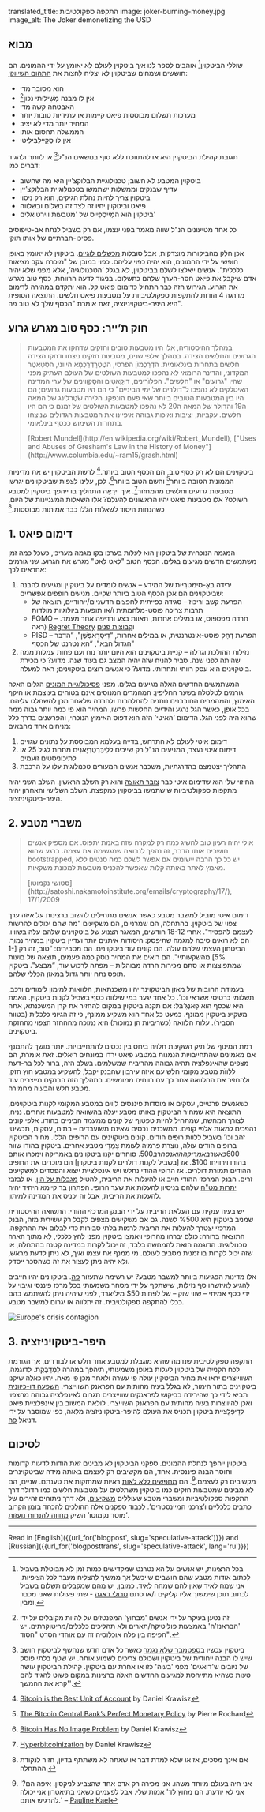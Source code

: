 translated_title: התקפה ספקולטיבית
image: joker-burning-money.jpg
image_alt: The Joker demonetizing the USD

## מבוא

שוללי הביטקוין[^1] אוהבים לספר לנו איך ביטקוין לעולם לא יאומץ על ידי ההמונים. הם חוששים ושמחים שביטקוין לא יצליח לחצות את [התהום השיווקי](https://he.wikipedia.org/wiki/%D7%94%D7%AA%D7%94%D7%95%D7%9D_%D7%94%D7%A9%D7%99%D7%95%D7%95%D7%A7%D7%99):


*  הוא מסובך מדי
*  אין לו מבנה מְשִׁילוּתי נכון[^2]
*  האבטחה קשה מדי
*  מערכות תשלום מבוססות פיאט קיימות או עתידיות טובות יותר
*  המחיר יותר מדי לא יציב
*  הממשלה תחסום אותו
*  אין לו סְקֵיילַבִּילִיטִי

תגובת קהילת הביטקוין היא או להתווכח ללא סוף בנושאים הנ"ל[^3] או לוותר ולהגיד דברים כמו:

*  ביטקוין המטבע לא חשוב; טכנולוגיית הבלוקצ’יין היא מה שחשוב
*  עדיף שבנקים וממשלות ישתמשו בטכנולוגיית הבלוקצ’יין
*  ביטקוין צריך להיות נחלת הגיקים, הוא רק ניסוי
*  פיאט וביטקוין יחיו זה לצד זה בשלום ובשלווה
*  ביטקוין הוא המַייסְפֵּייס של 'מטבעות ווירטואלים'

כל אחד מטיעונים הנ"ל שווה מאמר בפני עצמו, אם רק בשביל לנתח אב-טיפוסים פסיכו-חברתיים של אותו תוקי.

אכן חלק מהביקורות מוצדקות, אבל סובלות [מכשלים לוגיים](https://he.wikipedia.org/wiki/%D7%9B%D7%A9%D7%9C_%D7%9C%D7%95%D7%92%D7%99). ביטקוין לא יאומץ באופן חופשי על ידי ההמונים, הוא יהיה כפוי עליהם. כפוי במובן של "מוכרח עקב מציאות כלכלית". אנשים ייאלצו לשלם בביטקוין, לא בגלל ‘הטכנולוגיה’, אלא מפני שלא יהיה אדם שיקבל את פיאט חסר-הערך שלהם כתשלום. בניגוד לדעה הרווחת, כסף טוב מגרש את הגרוע. הגירוש הזה כבר התחיל כדימום פיאט קל. הוא יתקדם במהירה לדימום מדרגה 4 הודות להתקפות ספקולטיביות על מטבעות פיאט חלשים. התוצאה הסופית היא היפר-ביטקויניזציה, זאת אומרת "הכסף שלך לא טוב פה".

## חוק ת’ייר: כסף טוב מגרש גרוע

> במהלך ההיסטוריה, אלו היו מטבעות טובים וחזקים שדחקו את המטבעות הגרועים והחלשים הצידה. במהלך אלפי שנים, מטבעות חזקים ניצחו ודחקו הצידה חלשים בתחרות בינלאומית. הדְרַכְמוׁן הפרסי, הטֶטְרָדְרַכְמָא היווני, הסְטַאטֶר המקדוני, והדינר הרומאי לא נהפכו למטבעות השולטים של העולם העתיק מפני שהיו "גרועים" או "חלשים". הפלוׁרִינים, דוּקָאטִים והסֶקְוִוינים של ערי המדינה האיטלקים לא נהפכו ל"דולרים של ימי הביניים" כי הם היו מטבעות גרועים; הם היו בין המטבעות הטובים ביותר שאי פעם הונפקו. הלירה שְׂטֶרלינג של המאה ה19 והדולר של המאה ה20 לא נהפכו למטבעות השולטים של זמנם כי הם היו חלשים. עקביות, יציבות ואיכות גבוהה איפיינו את המטבעות הגדולים שניצחו בתחרות השימוש ככסף בינלאומי.
>
> <footer class="blockquote-footer"> [Robert Mundell](http://en.wikipedia.org/wiki/Robert_Mundell), ["Uses and Abuses of Gresham's Law in the History of Money"](http://www.columbia.edu/~ram15/grash.html)</footer>

ביטקוינים הם לא רק כסף טוב, הם הכסף הטוב ביותר.[^4] לרשת הביטקוין יש את מדיניות הממונית הטובה ביותר[^5] והשם הטוב ביותר[^6]. לכן, עלינו לצפות שביטקוינים יגרשו מטבעות גרועים וחלשים מהמחזור[^7]. איך יירָאֵה התהליך בו ייהפך ביטקוין למטבע השולט? אלו מטבעות פיאט יהיו הראשונים להעלם? אלו השאלות המעניינות של היום, כשהנחות היסוד לשאלות הללו כבר אמיתות מבוססות.[^8]

## 1\. דימום פיאט

המגמה הנוכחית של ביטקוין הוא לעלות בערכו בקו מגמה מעריכי, כשכל כמה זמן משתמשים חדשים מגיעים בגלים. הכסף הטוב "לאט לאט" מגרש את הגרוע. שני גורמים אחראים לכך:

1. ירידה באַ-סימטרִיּוּת של המידע – אנשים לומדים על ביטקוין ומגיעים להבנה שביטקוינים הם אכן הכסף הטוב ביותר שקיים. מניעים חופפים אפשריים:
    - הפרעת קשב וריכוז – סגידה כפייתית לחפצים חדשניים/ייחודיים, תוצאה של תרבות צריכה פוסט-מלחמתית ו/או תופעות ביולוגיות מולדות
    - FOMO – חרדה מפספוס, או במילים אחרות, תאוות בצע ורדיפה אחר מעמד. (ראה [Regret Theory](http://www.investopedia.com/terms/r/regrettheory.asp)  ו[קבוצות פנים](https://he.wikipedia.org/wiki/%D7%A7%D7%91%D7%95%D7%A6%D7%AA_%D7%A4%D7%A0%D7%99%D7%9D_%D7%95%D7%A7%D7%91%D7%95%D7%A6%D7%AA_%D7%97%D7%95%D7%A5)
    - PISD – הפרעת דְחַק פוסט-אינטרנטית, או במילים אחרות, “דִיסְרָאפְּשֶׁן", “הדבר הגדול הבא", “האינטרנט של הכסף"
2. נזילות ההולכת וגדלה – קניית ביטקוינים הוא היום יותר נוח ועם פחות עמלות ממה שהיתה לפני שנה. סביר להניח שזה יהיה המצב גם בעוד שנה. מדוע? כי מכירת ביטקוינים היא עסק רווחי ותחרותי. מדוע? כי אנשים רוצים ביטקוינים; ראה למעלה.

המשתמשים החדשים האלה מגיעים בגלים. מפני 
[פסיכולוגיית המונים](https://he.wikipedia.org/wiki/%D7%A0%D7%95%D7%A8%D7%9E%D7%94)
הגלים האלה גורמים לטלטלה בשער החליפין: המהמרים המנוסים אינם בטוחים בעוצמת או היקף האימוץ, והמהמרים החובבנים נותנים להתלהבות ולחרדה שלאחר מכן להשתלט עליהם. בכל אופן, כאשר הגל נרגע והידיים החלשות פרשו, המחיר הוא פי כמה יותר גבוה ממה שהוא היה לפני הגל. הדימום ‘האיטי’ הזה הוא דפוס האימוץ הנוכחי, והפרשנים בדרך כלל מניחים אחד מהבאים:

1. דימום איטי לעולם לא התרחש, בדייה בעלמא המבוססת על נתונים שגויים
2. דימום איטי נעצר, המניעים הנ"ל רק שייכים ללִיבֶּרְטֶרְיָאנִים מתחת לגיל 25 או לתיכוניסטים זועמים
3. התהליך יצטמצם בהדרגתיות, משכבר אנשים המעורים טכנולוגית עלו על הרכבת

החיזוי שלי הוא שדימום איטי כבר [צובר תאוצה](https://trends.google.com/trends/explore#q=bitcoin) והוא רק השלב הראשון. השלב השני יהיה מתקפות ספקולטיביות שישתמשו בביטקוין כמקפצה. השלב השלישי והאחרון יהיה היפר-ביטקויניזציה.


## 2\. משברי מטבע

> אולי יהיה רעיון טוב להשיג כמה רק למקרה שזה באמת יתפוס. אם מספיק אנשים חושבים אותו הדבר, זה נהפך לנבואה שמגשימה את עצמה. ברגע שהוא bootstrapped, יש כל כך הרבה יישומים אם אפשר לשלם כמה סנטים ללא מאמץ לאתר באותה קלות שאפשר להכניס מטבעות למכונת משקאות. </p>
>
> <footer class="blockquote-footer"> [סטושי נקמוטו](http://satoshi.nakamotoinstitute.org/emails/cryptography/17/), 17/1/2009</footer>

 דימום איטי מוביל למשבר מטבע כאשר אנשים מתחילים להשוב ברצינות על איזה ערך צפוי של ביטקוין. בהתחלה, הם שמרניים, הם משקיעים "מה שהם יכולים להרשות לעצמם להפסיד". אחרי 18-12 חודשים, המאגר הצנוע של ביטקוינים שלהם עלה בשוויו. הם לא רואים סיבה למגמה שתיפסק: היסודות איתנים יותר ועדיין ביטקוין במחיר נמוך. הביטחון העצמי שלהם עולה. הם קונים עוד ביטקוינים. הם מסבירים: “טוב, זה רק [1-5%] מהשקעותיי". הם רואים את המחיר נוסק כמה פעמים, תוצאה של בועות שמתפוצצות או סתם מכירות חרדה מבוהלות – מפתה לרכוש עוד, “מבצע". ביטקוין תופס נתח יותר גדול במאזן הכללי שלהם.

בעמודת החובות של מאזן הביטקוינר יהיו משכנתאות, הלוואות למימון לימודים ורכב, תשלומי כרטיסי אשראי וכו’. כל אחד יגער במי שילווה כסף בשביל לקנות ביטקוין. האמת היא שכסף הוא פָאנְגִּ’בְּל: אם תקנה ביטקוין במקום להחזיר את קרן המשכנתא, אתה משקיע ביטקוין ממונף. כמעט כל אחד הוא משקיע ממונף, כי זה הגיוני כלכלית (בטווח הסביר). עלות הלוואה (כשריביות הן נמוכות) היא נמוכה מההחזר הצפוי מהחזקת ביטקוינים.

רמת המינוף של תיק השקעות תלויה ביחס בין נכסים להתחייבויות. יותר מושך להתמנף אם מאמינים שהתחייבויות הנמנות במטבע פיאט ירדו במונחים ריאלים. זאת אומרת, הם מצפים שהאינפלציה תהיה גבוהה מהריבית שמשלמים. בשלב הזה, ברור לכל בר-דעת לִלְווׁת מטבע מקומי חלש עם איזה עירבון שהבנק יקבל, להשקיע במטבע חוץ חזק, ולהחזיר את ההלוואה אחר כך עם רווחים ממומשים. בתהליך הזה הבנקים מייצרים עוד מטבע חלש והבעיה מחמירה.

כשאנשים פרטיים, עסקים או מוסדות פיננסים לוִׂוים במטבע המקומי לקנות ביטקוינים, התוצאה היא שמחיר הביטקוין באותו מטבע יעלה בהשוואה למטבעות אחרים. נניח, לצורך המחשה, שמתחיל להיות טפטוף של קונים ממעמד הביניים בהודו. אלפי קונים נהפכים למאות אלפי קונים. ממשכנים נכסים שאינם משועבדים – בתים, עסקים, תכשיטי זהב וכו’ בשביל ללוות רוּפִּים הודים. קונים ביטקוינים עם הרוּפִּים הללו. מחיר הביטקוין ברופים הודים עולה, נוצרת פרמיה לעומת צִמְדֵי מטבע אחרים. ביטקוין בהודו שווה $600 כאשר באמריקה הוא נסחר ב$500. סוחרים יקנו ביטקוינים באמריקה וימכרו אותם בהודו וירוויחו $100. אז [בשביל לקנות דולרים לקנות ביטקוין] הם מוכרים את הרופים ההודים תמורת דולרים. אז הרופי ההודי נחלש ויש אינפלציית ייצוא והפסדים למשקיעים זרים. הבנק המרכזי ההודי חייב או להעלות את הריבית, להטיל [מגבלות על הון](https://en.wikipedia.org/wiki/Capital_control), או לבזבז [יתרות מט"ח](https://he.wikipedia.org/wiki/%D7%99%D7%AA%D7%A8%D7%95%D7%AA_%D7%9E%D7%98%22%D7%97) שלהם בניסיון להעלות את שער הרופי. הפתרון בר קיימא היחיד יהיה להעלות את הריבית, אבל זה יכניס את המדינה למיתון.

יש בעיה ענקית עם העלאת הריבית על ידי הבנק המרכזי ההודי: התשואה ההיסטורית שמניב ביטקוין היא %500 לשנה. גם אם משקיעים מצפים לקבל רק עשירית מזה, הבנק המרכזי יצטרך להעלות את הריבית לרמות בלתי סבירות כדי לבלום את ההתקפה. התוצאה ברורה: כולם יברחו מהרופי ויאמצו ביטקוין מפני לחץ כלכלי, לא מתוך הארה טכנולוגית. הדוגמה הזאת להמחשה בלבד, זה יכול לקרות במדינה קטנה בהתחלה, או שזה יכול לקרות בו זמנית מסביב לעולם. מי ממנף את עצמו ואיך, לא ניתן לדעת מראש, ולא יהיה ניתן לעצור את זה כשהסכר ייסדק.

אלו מדינות הפגיעות ביותר למשבר מטבע? יש רשימה שתעזור [פה](http://www.businessinsider.com/countries-most-vulnerable-to-crisis-2013-11). ביטקוינים יהיו חייבים להגיע לאיזשהו סף נזילות, שישתקף על ידי מסחר משמעותי בכל מרכז פיננסי וגיבוי על ידי כסף אמיתי – שווי שוק – של לפחות $50 מיליארד, לפני שיהיה ניתן להשתמש בהם ככלי להתקפה ספקולטיבית. זה יתלווה או יגרום למשבר מטבע.

<div class="my-4 text-center">
  <img class="img-fluid rounded d-block mx-auto" alt="Europe's crisis contagion" src="/static/img/mempool/speculative-attack/europes-crisis-contagion.jpg" />
</div>

## 3\. היפר-ביטקויניזציה
התקפה ספקולטיבית שנדמה שהיא מוגבלת למטבע אחד חלש או לבודדים, אך הגורמת לכח הקנייה של ביטקוין לעלות באופן משמעותי, תיהפך במהרה לִמְדַבֶּקֶת. לדוגמה, השווייצרים יראו את מחיר הביטקוין עולה פי עשרה ולאחר מכן פי מאה. יהיו כאלה שיקנו ביטקוינים בתור הימור, לא בגלל בעיה מהותית עם הפראנק השווייצרי. [השפעה דו-כיוונית](https://en.wikipedia.org/wiki/Reflexivity_%28social_theory%29) תביא לידי כך שהירידה בביקוש לפראנקים שווייצרים תגרום לאינפלציה גבוהה מהצפוי ואכן להיווצרות בעיה מהותית עם הפראנק השוייצרי. לולאת המשוב בין אינפלציית פיאט לדֵיפְלַציית ביטקוין תכניס את העולם להיפר-ביטקויניזציה מלאה, כפי שמוסבר על ידי דניאל [פה](https://nakamotoinstitute.org/mempool/hyperbitcoinization/).

## לסיכום

ביטקוין ייהפך לנחלת ההמונים. ספקני הביטקוין לא מבינים זאת הודות לדעות קדומות וחוסר הבנה פיננסית. אחד, הם מקשיבים רק לעצמם באותה מידה שביטקוינרים מקשיבים רק לעצמם.[^9]. הם [מחפשים ללא לאות](http://www.reddit.com/r/buttcoin) ראיות שמחזקות את טענתם. שניים, הם לא מבינים שמטבעות חזקים כמו ביטקוין משתלטים על מטבעות חלשים כמו הדולר דרך התקפות ספקולטיביות ומשברי מטבע שעוללים [משקיעים](https://he.wikipedia.org/wiki/%D7%92%27%D7%95%D7%A8%D7%92%27_%D7%A1%D7%95%D7%A8%D7%95%D7%A1), ולא דרך ניתוחים זהירים של כתבים כלכליים ו’צרכני המיינסטרים’. לכבוד ספקנים אלה ההולכים להכחד בזמן הקרוב ‘מוסד נקמוטו’ השיק [מחווה להנחות נועזות](https://nakamotoinstitute.org/mempool/the-skeptics/). 

* * *


Read in [English]({{url_for('blogpost', slug='speculative-attack')}}) and [Russian]({{url_for('blogposttrans', slug='speculative-attack', lang='ru')}})

[^1]: בכל הרצינות, יש אנשים על האינטרנט שמקדישים כמות זמן לא מבוטלת בשביל לכתוב אודות מטבע שהם חושבים שייכשל אך ממשיך להצליח מעבר לכל הציפיות. אני שמח לאיד שאין להם שמחה לאיד. כמובן, יש מהם שמקבלים תשלום בשביל לכתוב תוכן שימשוך אליו קליקים ו/או סתם [טרולי דאגה](http://www.urbandictionary.com/define.php?term=concern+troll) - שתי פעולות שאני מכבד ומבין.

[^2]: זה נטען בעיקר על ידי אנשים 'מבחוץ' המפנטזים על להיות מקובלים על ידי 'הבראנז'ה' באמצעות פוליטיקה/תארים ולא תהליכים כלכלים/מריטוקרתים. יש חפיפה בין פלח אוכלוסיה זה עם אוהדי הסרט "הסוד".


[^3]: ביטקוין עכשיו ב[ספטמבר שלא נגמר](https://he.wikipedia.org/wiki/%D7%A1%D7%A4%D7%98%D7%9E%D7%91%D7%A8_%D7%A9%D7%9C%D7%90_%D7%A0%D7%92%D7%9E%D7%A8) כאשר כל אדם חדש שנחשף לביטקוין חושב שיש לו הבנה ייחודית של ביטקוין ושכולם צריכים לשמוע אותה. יש שטף בלתי פוסק של ניובים ש'דואגים' מפני 'בעיה' כזו או אחרת עם ביטקוין. קהילת הביטקוין עושה טעות כשהיא מתייחסת למגיעים החדשים האלה ברצינות במקום פשוט להגיד להם 'קרא את ההמשך'.

[^4]: [Bitcoin is the Best Unit of Account](/mempool/bitcoin-is-the-best-unit-of-account) by Daniel Krawisz

[^5]: [The Bitcoin Central Bank’s Perfect Monetary Policy](/mempool/the-bitcoin-central-banks-perfect-monetary-policy/) by Pierre Rochard

[^6]: [Bitcoin Has No Image Problem](/mempool/bitcoin-has-no-image-problem/) by Daniel Krawisz

[^7]: [Hyperbitcoinization](/mempool/hyperbitcoinization/) by Daniel Krawisz

[^8]: אם אינך מסכים, אז או שלא למדת דבר או שאתה לא משתתף בדיון, חזור לנקודת ההתחלה.

[^9]: 'אני חיה בעולם מיוחד משהו. אני מכירה רק אדם אחד שהצביע לניקסון. איפה הם? אני לא יודעת. הם מחוץ לד' אמות שלי. אבל לפעמים כשאני בתיאטרון אני יכולה  להרגיש אותם.'
– [Pauline Kael](http://en.wikiquote.org/wiki/Pauline_Kael#Sourced)
